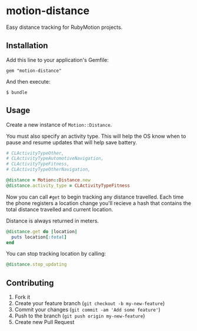 # motion-distance

Easy distance tracking for RubyMotion projects.

## Installation

Add this line to your application's Gemfile:

    gem "motion-distance"

And then execute:

    $ bundle

## Usage

Create a new instance of `Motion::Distance`.

You must also specify an activity type. This will help the OS know when to pause and resume updates that will help save battery.

```ruby
# CLActivityTypeOther,
# CLActivityTypeAutomotiveNavigation,
# CLActivityTypeFitness,
# CLActivityTypeOtherNavigation,

@distance = Motion::Distance.new
@distance.activity_type = CLActivityTypeFitness
```

Now you can call `#get` to begin tracking any distance travelled. Each time the phone registers a location change
you'll recieve a hash that contains the total distance travelled and current location.

Distance is always returned in meters.

```ruby
@distance.get do |location|
  puts location[:total]
end
```

You can stop tracking location by calling:

```ruby
@distance.stop_updating
```

## Contributing

1. Fork it
2. Create your feature branch (`git checkout -b my-new-feature`)
3. Commit your changes (`git commit -am 'Add some feature'`)
4. Push to the branch (`git push origin my-new-feature`)
5. Create new Pull Request
